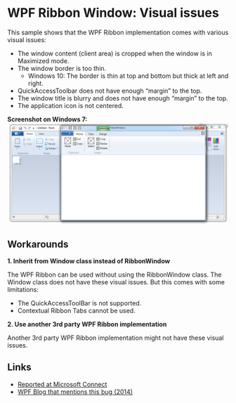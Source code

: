 # WPF Ribbon Window: Visual issues

This sample shows that the WPF Ribbon implementation comes with various visual issues:
 
- The window content (client area) is cropped when the window is in Maximized mode.
- The window border is too thin.
  - Windows 10: The border is thin at top and bottom but thick at left and right.
- QuickAccessToolbar does not have enough “margin” to the top.
- The window title is blurry and does not have enough “margin” to the top.
- The application icon is not centered.

**Screenshot on Windows 7:**
![WPF Ribbon Window visual issue on Windows 7](https://github.com/jbe2277/WpfKnownIssues/raw/master/WpfRibbonIssue/ScreenshotWindows7.png "WPF Ribbon Window visual issue on Windows 7")

## Workarounds

**1. Inherit from Window class instead of RibbonWindow**

The WPF Ribbon can be used without using the RibbonWindow class. The Window class does not have these visual issues. But this comes with some limitations:
* The QuickAccessToolBar is not supported.
* Contextual Ribbon Tabs cannot be used.

**2. Use another 3rd party WPF Ribbon implementation**

Another 3rd party WPF Ribbon implementation might not have these visual issues.

## Links

- [Reported at Microsoft Connect](https://connect.microsoft.com/VisualStudio/feedback/details/775972/wpf-ribbon-window-the-border-is-too-thin)
- [WPF Blog that mentions this bug (2014)](http://blogs.msdn.com/b/dotnet/archive/2014/11/12/the-roadmap-for-wpf.aspx)
